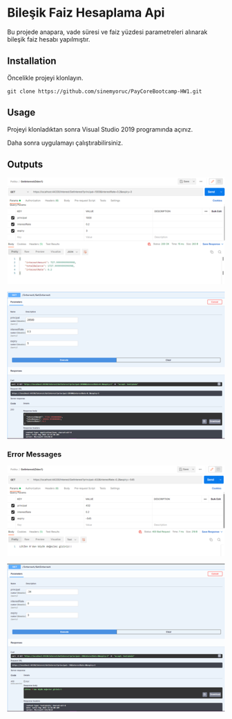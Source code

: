 # Bileşik Faiz Hesaplama Api
Bu projede anapara, vade süresi ve faiz yüzdesi parametreleri alınarak bileşik faiz hesabı yapılmıştır. 

## Installation
Öncelikle projeyi klonlayın.

```
git clone https://github.com/sinemyoruc/PayCoreBootcamp-HW1.git
```

## Usage
Projeyi klonladıktan sonra Visual Studio 2019 programında açınız.

Daha sonra uygulamayı çalıştırabilirsiniz.


## Outputs

![Postman Çıktısı](Odev1/Screenshots/odev1-postman.png)


![Swagger Çıktısı](Odev1/Screenshots/odev1-swagger.png)

### Error Messages

![Postman Çıktısı](Odev1/Screenshots/odev1-postman2.png)


![Swagger Çıktısı](Odev1/Screenshots/odev1-swagger2.png)

